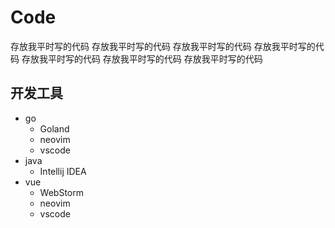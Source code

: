 # Code

存放我平时写的代码
存放我平时写的代码
存放我平时写的代码
存放我平时写的代码
存放我平时写的代码
存放我平时写的代码
存放我平时写的代码

## 开发工具

- go
  - Goland
  - neovim
  - vscode
- java
  - Intellij IDEA
- vue
  - WebStorm
  - neovim
  - vscode
